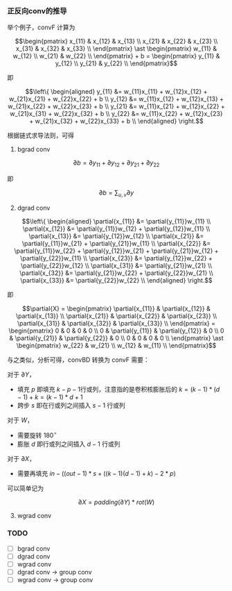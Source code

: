 ### 正反向conv的推导

举个例子，convF 计算为

```math
\begin{pmatrix}
	x_{11} & x_{12} & x_{13} \\
	x_{21} & x_{22} & x_{23} \\
	x_{31} & x_{32} & x_{33} \\
\end{pmatrix}
\ast
\begin{pmatrix}
	w_{11} & w_{12} \\
	w_{21} & w_{22} \\
\end{pmatrix}
+
b
=
\begin{pmatrix}
	y_{11} & y_{12} \\
	y_{21} & y_{22} \\
\end{pmatrix}
```

即

```math
\left\{
\begin{aligned}
	y_{11} &= w_{11}x_{11} + w_{12}x_{12} + w_{21}x_{21} + w_{22}x_{22} + b \\
	y_{12} &= w_{11}x_{12} + w_{12}x_{13} + w_{21}x_{22} + w_{22}x_{23} + b \\
	y_{21} &= w_{11}x_{21} + w_{12}x_{22} + w_{21}x_{31} + w_{22}x_{32} + b \\
	y_{22} &= w_{11}x_{22} + w_{12}x_{23} + w_{21}x_{32} + w_{22}x_{33} + b \\
\end{aligned}
\right.
```

根据链式求导法则，可得

1. bgrad conv


```math
\partial{b} = \partial{y_{11}} + \partial{y_{12}} + \partial{y_{21}} + \partial{y_{22}}
```

即

```math
\partial{b} = \sum_{u,v}\partial{y}
```

2. dgrad conv

```math
\left\{
\begin{aligned}
	\partial{x_{11}} &= \partial{y_{11}}w_{11} \\
	\partial{x_{12}} &= \partial{y_{11}}w_{12} + \partial{y_{12}}w_{11} \\
	\partial{x_{13}} &= \partial{y_{12}}w_{12} \\
	\partial{x_{21}} &= \partial{y_{11}}w_{21} + \partial{y_{21}}w_{11} \\
	\partial{x_{22}} &= \partial{y_{11}}w_{22} + \partial{y_{12}}w_{21} + \partial{y_{21}}w_{12} + 		\partial{y_{22}}w_{11} \\
	\partial{x_{23}} &= \partial{y_{12}}w_{22} + \partial{y_{22}}w_{12} \\
	\partial{x_{31}} &= \partial{y_{21}}w_{21} \\
	\partial{x_{32}} &= \partial{y_{21}}w_{22} + \partial{y_{22}}w_{21} \\
	\partial{x_{33}} &= \partial{y_{22}}w_{22} \\
\end{aligned}
\right.
```

即

```math
\partial{X}
= 
\begin{pmatrix}
	\partial{x_{11}} & \partial{x_{12}} & \partial{x_{13}} \\
	\partial{x_{21}} & \partial{x_{22}} & \partial{x_{23}} \\
	\partial{x_{31}} & \partial{x_{32}} & \partial{x_{33}} \\
\end{pmatrix}
=
\begin{pmatrix}
	0 & 0 & 0 & 0 \\
	0 & \partial{y_{11}} & \partial{y_{12}} & 0 \\
	0 & \partial{y_{21}} & \partial{y_{22}} & 0 \\
	0 & 0 & 0 & 0 \\
\end{pmatrix}
\ast
\begin{pmatrix}
	w_{22} & w_{21} \\
	w_{12} & w_{11} \\
\end{pmatrix}
```

与之类似，分析可得，convBD 转换为 convF 需要：

对于 $\partial{Y}$，
- 填充 $p$ 即填充 $k-p-1$行或列，注意指的是卷积核膨胀后的 $k=(k-1)*(d-1)+k=(k-1)*d+1$
- 跨步 $s$ 即在行或列之间插入 $s-1$ 行或列

对于 $W$，
- 需要旋转 $180^{\circ}$
- 膨胀 $d$ 即行或列之间插入 $d-1$ 行或列

对于 $\partial{X}$，
- 需要再填充 $in-((out-1)*s+((k-1)(d-1)+k)-2*p)$

可以简单记为

$$\partial{X} = padding(\partial{Y}) \ast rot(W)$$

3. wgrad conv

### TODO

- [ ] bgrad conv
- [ ] dgrad conv
- [ ] wgrad conv
- [ ] dgrad conv -> group conv
- [ ] wgrad conv -> group conv